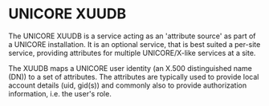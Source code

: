 # UNICORE XUUDB

The UNICORE XUUDB is a service acting as an 'attribute source' as part
of a UNICORE installation. It is an optional service, that is best
suited a per-site service, providing attributes for multiple
UNICORE/X-like services at a site.

The XUUDB maps a UNICORE user identity (an X.500
distinguished name (DN)) to a set of attributes. The attributes are
typically used to provide local account details (uid, gid(s)) and
commonly also to provide authorization information, i.e. the
user's role.

